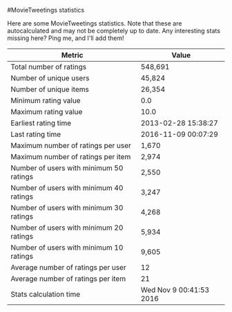 #MovieTweetings statistics

Here are some MovieTweetings statistics. Note that these are autocalculated and may not be completely up to date. Any interesting stats missing here? Ping me, and I'll add them!

Metric | Value
--- | ---
Total number of ratings                 | 548,691
Number of unique users                  | 45,824
Number of unique items                  | 26,354
Minimum rating value                    | 0.0
Maximum rating value                    | 10.0
Earliest rating time                    | 2013-02-28 15:38:27
Last rating time                        | 2016-11-09 00:07:29
Maximum number of ratings per user      | 1,670
Maximum number of ratings per item      | 2,974
Number of users with minimum 50 ratings | 2,550
Number of users with minimum 40 ratings | 3,247
Number of users with minimum 30 ratings | 4,268
Number of users with minimum 20 ratings | 5,934
Number of users with minimum 10 ratings | 9,605
Average number of ratings per user      | 12
Average number of ratings per item      | 21
Stats calculation time                  | Wed Nov  9 00:41:53 2016


